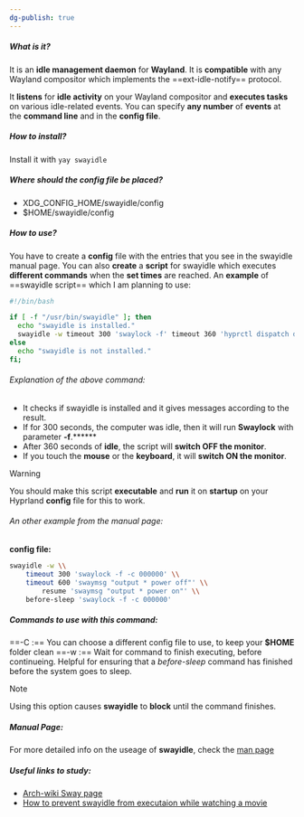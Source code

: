 ```yaml
---
dg-publish: true
---
```

##### What is it?
It is an **idle management daemon** for **Wayland**. It is **compatible** with any Wayland compositor which implements the ==ext-idle-notify== protocol. 

It **listens** for **idle activity** on your Wayland compositor and **executes tasks** on various idle-related events. You can specify **any number** of **events** at the **command line** and in the **config file**.
##### How to install?
Install it with `yay swayidle`

##### Where should the config file be placed?
- XDG_CONFIG_HOME/swayidle/config
- $HOME/swayidle/config

##### How to use?
You have to create a **config** file with the entries that you see in the swayidle manual page. You can also **create** a **script** for swayidle which executes **different commands** when the **set times** are reached. An **example** of ==swayidle script== which I am planning to use:
```bash
#!/bin/bash

if [ -f "/usr/bin/swayidle" ]; then
  echo "swayidle is installed."
  swayidle -w timeout 300 'swaylock -f' timeout 360 'hyprctl dispatch dpms off' resume 'hyprctl dispatch dpms on'
else
  echo "swayidle is not installed."
fi;
```
###### Explanation of the above command:
- It checks if swayidle is installed and it gives messages according to the result.
- If for 300 seconds, the computer was idle, then it will run **Swaylock** with parameter **-f**.******
- After 360 seconds of **idle**, the script will **switch OFF the monitor**.
- If you touch the **mouse** or the **keyboard**, it will **switch ON the monitor**.

> [!warning] 
> You should make this script **executable** and **run** it on **startup** on your Hyprland **config** file for this to work.
###### An other example from the manual page:
**config file:**
```bash
swayidle -w \\
	timeout 300 'swaylock -f -c 000000' \\
	timeout 600 'swaymsg "output * power off"' \\
		resume 'swaymsg "output * power on"' \\
	before-sleep 'swaylock -f -c 000000'
```

##### Commands to use with this command:
==-C :== You can choose a different config file to use, to keep your **$HOME** folder clean
==-w :== Wait for command to finish executing, before continueing. Helpful for ensuring that a *before-sleep* command has finished before the system goes to sleep.
> [!note] 
> Using this option causes **swayidle** to **block** until the command finishes.


##### Manual Page:
For more detailed info on the useage of **swayidle**, check the [man page](https://github.com/swaywm/swayidle/blob/master/swayidle.1.scd)

##### Useful links to study:
- [Arch-wiki Sway page](https://wiki.archlinux.org/title/Sway)
- [How to prevent swayidle from executaion while watching a movie](https://stackoverflow.com/questions/68694093/how-to-prevent-swayidle-from-execution-while-watching-a-film)



